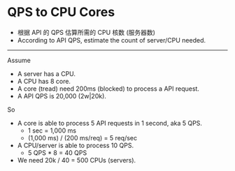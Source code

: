 # QPS to CPU Cores

- 根据 API 的 QPS 估算所需的 CPU 核数 (服务器数)
- According to API QPS, estimate the count of server/CPU needed.

---

Assume

- A server has a CPU.
- A CPU has 8 core.
- A core (tread) need 200ms (blocked) to process a API request.
- A API QPS is 20,000 (2w|20k).

So

- A core is able to process 5 API requests in 1 second, aka 5 QPS.
    - 1 sec = 1,000 ms
    - (1,000 ms) / (200 ms/req) = 5 req/sec
- A CPU/server is able to process 10 QPS.
    - 5 QPS * 8 = 40 QPS
- We need 20k / 40 = 500 CPUs (servers).
